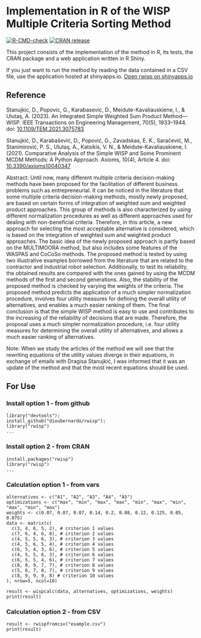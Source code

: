 # Implementation in R of the WISP Multiple Criteria Sorting Method

[![R-CMD-check](https://github.com/dioubernardo/rwisp/actions/workflows/R-CMD-check.yaml/badge.svg)](https://github.com/dioubernardo/rwisp/actions/workflows/R-CMD-check.yaml)
[![CRAN release](https://www.r-pkg.org/badges/version/rwisp)](https://cran.r-project.org/package=rwisp)

This project consists of the implementation of the method in R, its tests, the CRAN package and a web application written in R Shiny.

If you just want to run the method by reading the data contained in a CSV file, use the application hosted at shinyapps.io.
[Open rwisp on shinyapps.io](https://bernardosilva.shinyapps.io/rwisp/)

## Reference

Stanujkic, D., Popovic, G., Karabasevic, D., Meidute-Kavaliauskiene, I., & Ulutaş, A. (2023). An Integrated Simple Weighted Sum Product Method—WISP. IEEE Transactions on Engineering Management, 70(5), 1933–1944. doi: [10.1109/TEM.2021.3075783](https://doi.org/10.1109/TEM.2021.3075783)

Stanujkić, D., Karabašević, D., Popović, G., Zavadskas, E. K., Saračević, M., Stanimirović, P. S., Ulutaş, A., Katsikis, V. N., & Meidute-Kavaliauskiene, I. (2021). Comparative Analysis of the Simple WISP and Some Prominent MCDM Methods: A Python Approach. Axioms, 10(4), Article 4. doi: [10.3390/axioms10040347](https://doi.org/10.3390/axioms10040347)

Abstract: Until now, many different multiple criteria decision-making methods have been proposed for the facilitation of different business problems such as entrepreneurial. It can be noticed in the literature that some multiple criteria decision-making methods, mostly newly proposed, are based on certain forms of integration of weighted sum and weighted product approaches. This group of methods is also characterized by using different normalization procedures as well as different approaches used for dealing with non-beneficial criteria. Therefore, in this article, a new approach for selecting the most acceptable alternative is considered, which is based on the integration of weighted sum and weighted product approaches. The basic idea of the newly proposed approach is partly based on the MULTIMOORA method, but also includes some features of the WASPAS and CoCoSo methods. The proposed method is tested by using two illustrative examples borrowed from the literature that are related to the contractor and industrial robot selection. Additionally, to test its reliability, the obtained results are compared with the ones gained by using the MCDM methods of the first and second generations. Also, the stability of the proposed method is checked by varying the weights of the criteria. The proposed method predicts the application of a much simpler normalization procedure, involves four utility measures for defining the overall utility of alternatives, and enables a much easier ranking of them. The final conclusion is that the simple WISP method is easy to use and contributes to the increasing of the reliability of decisions that are made. Therefore, the proposal uses a much simpler normalization procedure, i.e. four utility measures for determining the overall utility of alternatives, and allows a much easier ranking of alternatives.

Note: When we study the articles of the method we will see that the rewriting equations of the utility values diverge in their equations, in exchange of emails with Dragisa Stanujkić, I was informed that it was an update of the method and that the most recent equations should be used.

## For Use

### Install option 1 - from github
```
library("devtools");
install_github("dioubernardo/rwisp");
library("rwisp")
...
```

### Install option 2 - from CRAN
```
install.packages("rwisp")
library("rwisp")
...
```

### Calculation option 1 - from vars
```
alternatives <- c("A1", "A2", "A3", "A4", "A5")
optimizations <- c("max", "min", "max", "max", "min", "max", "min", "max", "min", "max")
weights <- c(0.07, 0.07, 0.07, 0.14, 0.2, 0.08, 0.12, 0.125, 0.05, 0.075)
data <- matrix(c(
  c(3, 4, 6, 5, 2), # criterion 1 values
  c(7, 6, 4, 6, 8), # criterion 2 values
  c(4, 5, 5, 6, 3), # criterion 3 values
  c(4, 5, 6, 5, 4), # criterion 4 values
  c(6, 5, 4, 3, 6), # criterion 5 values
  c(4, 5, 5, 6, 3), # criterion 6 values
  c(6, 5, 5, 4, 6), # criterion 7 values
  c(8, 8, 9, 7, 7), # criterion 8 values
  c(5, 6, 7, 8, 7), # criterion 9 values
  c(8, 9, 9, 9, 8) # criterion 10 values
), nrow=5, ncol=10)

result <- wispcalc(data, alternatives, optimizations, weights)
print(result)
```

### Calculation option 2 - from CSV
```
result <- rwispfromcsv("example.csv")
print(result)
```


